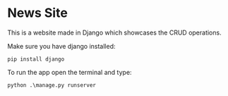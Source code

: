 # News Site

This is a website made in Django which showcases the CRUD operations.<br/>

Make sure you have django installed: <br/>

```
pip install django
```

To run the app open the terminal and type: <br/>

```
python .\manage.py runserver
```
